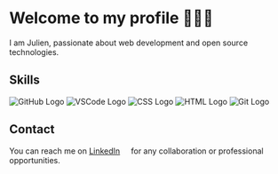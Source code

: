 # Welcome to my profile 👨🏻‍💻 

I am Julien, passionate about web development and open source technologies.

## Skills

![GitHub Logo](https://camo.githubusercontent.com/1f499ee6beba77a6e88b5caae7da20da20f10c607fb8ba412f683325bcac4ea9/68747470733a2f2f696d672e736869656c64732e696f2f62616467652f2d4769746875622d3138313731373f7374796c653d666c61742d737175617265266c6f676f3d476974487562266c6f676f436f6c6f723d7768697465)
![VSCode Logo](https://camo.githubusercontent.com/bbd896f9c9e48d9d183388fa5d65828246d5aa7dcd9bd88789c82a1f84b14eb3/68747470733a2f2f696d672e736869656c64732e696f2f62616467652f2d56697375616c25323053747564696f253230436f64652d3233413946323f7374796c653d666c61742d737175617265266c6f676f3d56697375616c25323053747564696f253230436f6465266c6f676f436f6c6f723d7768697465)
![CSS Logo](https://camo.githubusercontent.com/c41ce8a5d80f9cfeda1f56d455f2424b800906fcd43d36aba4f5a711523be62d/68747470733a2f2f696d672e736869656c64732e696f2f62616467652f2d435353332d3135373242363f7374796c653d666c61742d737175617265266c6f676f3d43535333266c6f676f436f6c6f723d7768697465)
![HTML Logo](https://camo.githubusercontent.com/df22bb1b2358ea1982691c3381dbef5c9680c0135d150e02e348d82e9a0f1fdb/68747470733a2f2f696d672e736869656c64732e696f2f62616467652f2d48544d4c352d4533344632363f7374796c653d666c61742d737175617265266c6f676f3d48544d4c35266c6f676f436f6c6f723d7768697465)
![Git Logo](https://camo.githubusercontent.com/87e9dbc9b0fa0b3abeb27a5ec60089b07d7d86131e4a41ac3c54b019c1769e26/68747470733a2f2f696d672e736869656c64732e696f2f62616467652f2d4769742d4634344432373f7374796c653d666c61742d737175617265266c6f676f3d476974266c6f676f436f6c6f723d7768697465)

## Contact
You can reach me on [LinkedIn](https://www.linkedin.com/in/julien-salome/) <img width="12" src="https://camo.githubusercontent.com/b761bdde0d3de431ae5149b4c915283cc920b979df8cc6b725a5169bb46119f6/68747470733a2f2f75706c6f61642e77696b696d656469612e6f72672f77696b6970656469612f636f6d6d6f6e732f7468756d622f382f38312f4c696e6b6564496e5f69636f6e2e7376672f3230343870782d4c696e6b6564496e5f69636f6e2e706e67"/> for any collaboration or professional opportunities.
